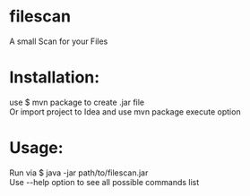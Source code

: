 # filescan
A small Scan for your Files

# Installation:

use $ mvn package to create .jar file<br>
Or import project to Idea and use mvn package execute option

# Usage:
Run via $ java -jar path/to/filescan.jar<br>
Use --help option to see all possible commands list